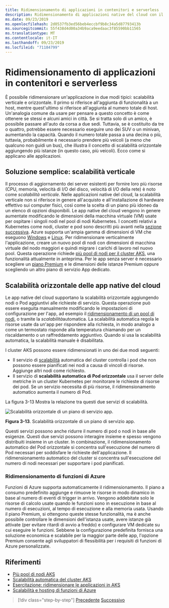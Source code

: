 ```yaml
---
title: Ridimensionamento di applicazioni in contenitori e serverless
description: Ridimensionamento di applicazioni native del cloud con il servizio Azure Kubernetes per soddisfare le richieste degli utenti aumentando le risorse di singoli computer o aumentando il numero di macchine virtuali in un cluster di applicazioni.
ms.date: 09/23/2019
ms.openlocfilehash: 2d0537fb3ed56beb4eccbf9b8c34a5d87793413b
ms.sourcegitcommit: 55f438d4d00a34b9aca9eedaac3f85590bb11565
ms.translationtype: MT
ms.contentlocale: it-IT
ms.lasthandoff: 09/23/2019
ms.locfileid: "71184799"
---
```

# <a name="scaling-containers-and-serverless-applications"></a>Ridimensionamento di applicazioni in contenitori e serverless

È possibile ridimensionare un'applicazione in due modi tipici: scalabilità verticale e orizzontale. Il primo si riferisce all'aggiunta di funzionalità a un host, mentre quest'ultimo si riferisce all'aggiunta al numero totale di host. Un'analogia comune da usare per pensare a questo concetto è come ottenere se stessi e alcuni amici in città. Se si tratta solo di un amico, è possibile passare all'auto da corsa a due sedi. Tuttavia, se è costituito da tre o quattro, potrebbe essere necessario eseguire uno dei SUV o un minivan, aumentando la capacità. Quando il numero totale passa a una decina o più, tuttavia, probabilmente è necessario prendere più veicoli (a meno che qualcuno non guidi un bus), che illustra il concetto di scalabilità orizzontale aggiungendo più istanze (in questo caso, più veicoli). Ecco come si applicano alle applicazioni.

## <a name="the-simple-solution-scaling-up"></a>Soluzione semplice: scalabilità verticale

Il processo di aggiornamento dei server esistenti per fornire loro più risorse (CPU, memoria, velocità di I/O del disco, velocità di I/O della rete) è noto come *scalabilità verticale*. Nelle applicazioni native del cloud, la scalabilità verticale non si riferisce in genere all'acquisto e all'installazione di hardware effettivo sui computer fisici, così come la scelta di un piano più idoneo da un elenco di opzioni disponibili. Le app native del cloud vengono in genere aumentate modificando le dimensioni della macchina virtuale (VM) usate per ospitare i singoli nodi nel pool di nodi Kubernetes. I concetti relativi a Kubernetes come nodi, cluster e pod sono descritti più avanti nella [sezione successiva](leverage-containers-orchestrators.md). Azure supporta un'ampia gamma di dimensioni di VM che eseguono [Windows](https://docs.microsoft.com/azure/virtual-machines/windows/sizes?toc=%2fazure%2fvirtual-machines%2fwindows%2ftoc.json) e [Linux](https://docs.microsoft.com/azure/virtual-machines/linux/sizes). Per ridimensionare verticalmente l'applicazione, creare un nuovo pool di nodi con dimensioni di macchina virtuale del nodo maggiori e quindi migrare i carichi di lavoro nel nuovo pool. Questa operazione richiede [più pool di nodi per il cluster AKS](https://docs.microsoft.com/azure/aks/use-multiple-node-pools), una funzionalità attualmente in anteprima. Per le app senza server è necessario scegliere un [piano Premium](https://docs.microsoft.com/azure/azure-functions/functions-scale) e le dimensioni delle istanze Premium oppure scegliendo un altro piano di servizio App dedicato.

## <a name="scaling-out-cloud-native-apps"></a>Scalabilità orizzontale delle app native del cloud

Le app native del cloud supportano la scalabilità orizzontale aggiungendo nodi o Pod aggiuntivi alle richieste di servizio. Questa operazione può essere eseguita manualmente modificando le impostazioni di configurazione per l'app, ad esempio il [ridimensionamento di un pool di nodi](https://docs.microsoft.com/azure/aks/use-multiple-node-pools#scale-a-node-pool-manually), o tramite la *scalabilità*automatica. La scalabilità automatica regola le risorse usate da un'app per rispondere alla richiesta, in modo analogo a come un termostato risponde alla temperatura chiamando per un riscaldamento o un raffreddamento aggiuntivo. Quando si usa la scalabilità automatica, la scalabilità manuale è disabilitata.

I cluster AKS possono essere ridimensionati in uno dei due modi seguenti:

- Il servizio di [scalabilità](https://docs.microsoft.com/azure/aks/cluster-autoscaler) automatica del cluster controlla i pod che non possono essere pianificati nei nodi a causa di vincoli di risorse. Aggiunge altri nodi come richiesto.
- Il servizio di **scalabilità automatica di Pod orizzontale** usa il server delle metriche in un cluster Kubernetes per monitorare le richieste di risorse dei pod. Se un servizio necessita di più risorse, il ridimensionamento automatico aumenta il numero di Pod.

La figura 3-13 Mostra la relazione tra questi due servizi di scalabilità.

![Scalabilità orizzontale di un piano di servizio app.](./media/aks-cluster-autoscaler.png)

**Figura 3-13**. Scalabilità orizzontale di un piano di servizio app.

Questi servizi possono anche ridurre il numero di pod o nodi in base alle esigenze. Questi due servizi possono interagire insieme e spesso vengono distribuiti insieme in un cluster. In combinazione, il ridimensionamento automatico del Pod orizzontale si concentra sull'esecuzione del numero di Pod necessari per soddisfare le richieste dell'applicazione. Il ridimensionamento automatico del cluster si concentra sull'esecuzione del numero di nodi necessari per supportare i pod pianificati.

### <a name="scaling-azure-functions"></a>Ridimensionamento di funzioni di Azure

Funzioni di Azure supporta automaticamente il ridimensionamento. Il piano a consumo predefinito aggiunge e rimuove le risorse in modo dinamico in base al numero di eventi di trigger in arrivo. Vengono addebitate solo le risorse di calcolo usate quando le funzioni sono in esecuzione in base al numero di esecuzioni, al tempo di esecuzione e alla memoria usata. Usando il piano Premium, si ottengono queste stesse funzionalità, ma è anche possibile controllare le dimensioni dell'istanza usate, avere istanze già attivate (per evitare ritardi di avvio a freddo) e configurare VM dedicate su cui eseguire le funzioni. Sebbene la configurazione predefinita fornisca una soluzione economica e scalabile per la maggior parte delle app, l'opzione Premium consente agli sviluppatori di flessibilità per i requisiti di funzioni di Azure personalizzate.

## <a name="references"></a>Riferimenti

- [Più pool di nodi AKS](https://docs.microsoft.com/azure/aks/use-multiple-node-pools)
- [Scalabilità automatica del cluster AKS](https://docs.microsoft.com/azure/aks/cluster-autoscaler)
- [Esercitazione: ridimensionare le applicazioni in AKS](https://docs.microsoft.com/azure/aks/tutorial-kubernetes-scale)
- [Scalabilità e hosting di funzioni di Azure](https://docs.microsoft.com/azure/azure-functions/functions-scale)

>[!div class="step-by-step"]
>[Precedente](deploy-containers-azure.md)
>[Successivo](other-deployment-options.md)
